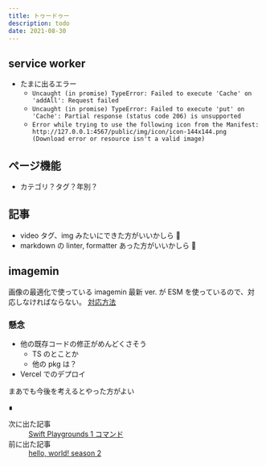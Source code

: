 ```yaml
---
title: トゥードゥー
description: todo
date: 2021-08-30
---
```


## service worker
- たまに出るエラー
  - `Uncaught (in promise) TypeError: Failed to execute 'Cache' on 'addAll': Request failed`
  - `Uncaught (in promise) TypeError: Failed to execute 'put' on 'Cache': Partial response (status code 206) is unsupported`
  - `Error while trying to use the following icon from the Manifest: http://127.0.0.1:4567/public/img/icon/icon-144x144.png (Download error or resource isn't a valid image)`

## ページ機能
- カテゴリ？タグ？年別？

## 記事
- video タグ、img みたいにできた方がいいかしら 🤔
- markdown の linter, formatter あった方がいいかしら 🤔

## imagemin
画像の最適化で使っている imagemin 最新 ver. が ESM を使っているので、対応しなければならない。
[対応方法](https://gist.github.com/sindresorhus/a39789f98801d908bbc7ff3ecc99d99c)

### 懸念
- 他の既存コードの修正がめんどくさそう
  - TS のとことか
  - 他の pkg は？
- Vercel でのデプロイ

まあでも今後を考えるとやった方がよい
<footer class="post-footer">&#8718;</footer><nav class="post-recent"><dl><dt>次に出た記事</dt><dd><a href="swift-playgrounds-1">Swift Playgrounds 1 コマンド</a></dd><dt>前に出た記事</dt><dd><a href="hello-world!-season-2">hello, world! season 2</a></dd></dl></nav>